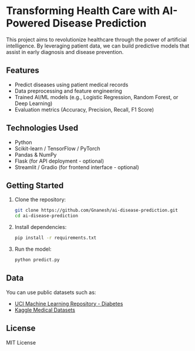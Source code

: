 # Transforming Health Care with AI-Powered Disease Prediction

This project aims to revolutionize healthcare through the power of artificial intelligence. By leveraging patient data, we can build predictive models that assist in early diagnosis and disease prevention.

## Features

- Predict diseases using patient medical records
- Data preprocessing and feature engineering
- Trained AI/ML models (e.g., Logistic Regression, Random Forest, or Deep Learning)
- Evaluation metrics (Accuracy, Precision, Recall, F1 Score)

## Technologies Used

- Python
- Scikit-learn / TensorFlow / PyTorch
- Pandas & NumPy
- Flask (for API deployment - optional)
- Streamlit / Gradio (for frontend interface - optional)

## Getting Started

1. Clone the repository:
   ```bash
   git clone https://github.com/Gnanesh/ai-disease-prediction.git
   cd ai-disease-prediction
   ```

2. Install dependencies:
   ```bash
   pip install -r requirements.txt
   ```

3. Run the model:
   ```bash
   python predict.py
   ```

## Data

You can use public datasets such as:
- [UCI Machine Learning Repository - Diabetes](https://archive.ics.uci.edu/ml/datasets/diabetes)
- [Kaggle Medical Datasets](https://www.kaggle.com/datasets)

## License

MIT License

